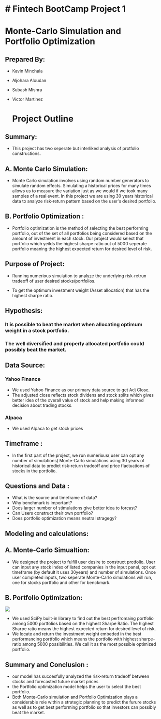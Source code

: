 
# # Fintech BootCamp Project 1
 #   **Monte-Carlo Simulation and Portfolio Optimization**

## Prepared By: 
- Kavin Minchala
- Aljohara Aloudan
- Subash Mishra
- Victor Martinez
  
  # Project Outline 
## Summary: 
- This project has two seperate but interliked analysis of protfolio constructions. 
## A. Monte Carlo Simulation: 
- Monte Carlo simulation involves using random number generators to simulate random effects. Simulating a historical prices for many times allows us to measure the variation just as we would if we took many samples of a real event. In this project we are using 30 years historical data to analyze risk-return pattern based on the user's desired portfolio. 

## B. Portfolio Optimization : 
- Portfolio optimization is the method of selecting the best performing portfolio, out of the set of all portfolios being considered based on the amount of investment in each stock. Our project would select that portfolio which yeilds the highest sharpe ratio out of 5000 seperate portfolio meaning the highest expected return for desired level of risk.

## Purpose of Project: 
 * Running numerious simulation to analyze the underlying risk-retrun tradeoff of user desired stocks/portfolios. 
 
 * To get the optimum investment weight (Asset allocation) that has the highest sharpe ratio.
 
## Hypothesis: 
### It is possible to beat the market when allocating optimum weight in a stock portfolio. 

### The well diversified and properly allocated portfolio could possibly beat the market. 

## Data Source: 
### Yahoo Finance
-  We used Yahoo Finance as our primary data source to get Adj Close. 
- The adjusted close reflects stock dividens and stock splits which gives better idea of the overall value of stock and help making informed decision about trading stocks. 
### Alpaca
- We used Alpaca to get stock prices 

## Timeframe :
- In the first part of the project, we run numerious( user can opt any number of simulations) Monte-Carlo simulations using 30 years of historical data to predict risk-return tradeoff and price flactuations of stocks in the portfolio.

## Questions and Data : 
* What is the source and timeframe of data?
* Why benchmark is important? 
* Does larger number of stimulations give better idea to forcast?
* Can Users construct their own portfolio?
* Does portfolio optimization means neutral stragegy?

## Modeling and calculations: 
##  A. Monte-Carlo Simualtion: 
- We designed the project to fulfill user desire to construct protfolio. User can input any stock index of listed companies in the input panel, opt out timeframe (by default it uses 30years) and number of simulations. Once user completed inputs, two seperate Monte-Carlo simulations will run, one for stocks portfolio and other for benckmark. 

## B. Portfolio Optimization: 
![](https://raw.githubusercontent.com/blueprint99/Fintech_Bcamp_Project1/MishraSubash-patch-1/images/portfolio.png)

- We used SciPy built-in library to find out the best perfromaing portfolio among 5000 portfolios based on the highest Sharpe Ratio. The highest Sharpe ratio means the highest expected return for desired level of risk. 
- We locate and return the investment weight embeded in the best performancing portfolio which means the portfolio with highest sharpe-ratio among 5000 possibilities. We call it as the most possible optimized portfolio. 


## Summary and Conclusion : 
- our model has succesfully analyzed the risk-return tradeoff between stocks and forecasted future market prices. 
- the Portfolio optimization model helps the user to select the best portfolio.
- Both Monte-Carlo simulation and Portfolio Optimization plays a considerable role within a strategic planning to predict the furure stocks as well as to get best performing portfolio so that investors can possibly beat the market. 

  
